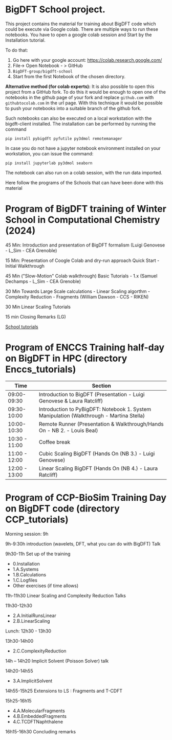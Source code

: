# BigDFT School project.

This project contains the material for training about BigDFT code which could be execute via Google colab.
There are multiple ways to run these notebooks. You have to open a google colab session and Start by the Installation tutorial.

To do that:

 1. Go here with your google account: https://colab.research.google.com/
 2. File-> Open Notebook - > GitHub
 3. `BigDFT-group/bigdft-school`
 4. Start from the first Notebook of the chosen directory.

**Alternative method (for colab experts):** It is also possible to open this project from a GitHub fork. To do this it would be enough to open one of the notebooks in the github page of 
your fork and replace `github.com` with `githubtocolab.com` in the url page. With this technique it would be possible to push your notebooks into a suitable branch of the github fork.

Such notebooks can also be executed on a local workstation with the bigdft-client installed.
The installation can be performed by running the command

``
pip install pybigdft pyfutile py3dmol remotemanager
``

In case you do not have a jupyter notebook environment installed on your workstation, you can issue the command:

``
pip install jupyterlab py3dmol seaborn
``

The notebook can also run on a colab session, with the run data imported.

Here follow the programs of the Schools that can have been done with this material

# Program of BigDFT training of Winter School in Computational Chemistry (2024)

45 Min: Introduction and presentation of BigDFT formalism (Luigi Genovese - L_Sim - CEA Grenoble)

15 Min: Presentation of Coogle Colab and dry-run approach Quick Start - Initial Walkthrough

45 Min ("Slow-Motion" Colab walkthrough) Basic Tutorials - 1.x
 (Samuel Dechamps - L_Sim - CEA Grenoble)

30 Min Towards Large Scale calculations - Linear Scaling algorthm - Complexity Reduction - Fragments (William Dawson - CCS - RIKEN)

30 Min Linear Scaling Tutorials 

15 min Closing Remarks (LG)

[School tutorials](CCWinterSchool-2024/README.md)


# Program of ENCCS Training half-day on BigDFT in HPC (directory Enccs_tutorials)

|  Time       | Section | 
| ---- | ----- | 
|09:00-09:30 | Introduction to BigDFT (Presentation - Luigi Genovese & Laura Ratcliff)|
|09:30-10:00 | Introduction to PyBigDFT: Notebook 1. System Manipulation (Walkthrough - Martina Stella)|
|10:00-10:30 | Remote Runner (Presentation & Walkthrough/Hands On - NB 2. - Louis Beal)|
|10:30 - 11:00 | Coffee break|
|11:00 - 12:00 | Cubic Scaling BigDFT (Hands On (NB 3.) - Luigi Genovese)|
|12:00 - 13:00 | Linear Scaling BigDFT (Hands On (NB 4.) - Laura Ratcliff)|



# Program of CCP-BioSim Training Day on BigDFT code (directory CCP_tutorials)

Morning session: 9h

9h-9:30h introduction (wavelets, DFT, what you can do with BigDFT) Talk 

9h30-11h Set up of the training
* 0.Installation 
* 1.A.Systems
* 1.B.Calculations
* 1.C.Logfiles
* Other exercises (if time allows)

11h-11h30
Linear Scaling and Complexity Reduction Talks

11h30-12h30
* 2.A.InitialRunsLinear
* 2.B.LinearScaling

Lunch: 12h30 - 13h30

13h30-14h00
* 2.C.ComplexityReduction 

14h – 14h20
Implicit Solvent (Poisson Solver) talk

14h20-14h55
* 3.A.ImplicitSolvent

14h55-15h25 
Extensions to LS : Fragments and T-CDFT

15h25-16h15
* 4.A.MolecularFragments
* 4.B.EmbeddedFragments
* 4.C.TCDFTNaphthalene

16h15-16h30
Concluding remarks 


